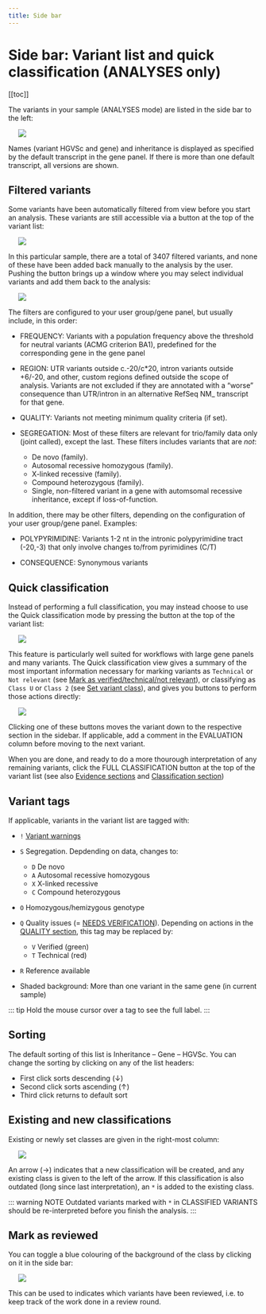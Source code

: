 ```yaml
---
title: Side bar
---
```


# Side bar: Variant list and quick classification (ANALYSES only)

[[toc]]

The variants in your sample (ANALYSES mode) are listed in the side bar to the left:

<div style="text-indent: 4%;"><img src="./img/sidebar.png"></div>

Names (variant HGVSc and gene) and inheritance is displayed as specified by the default transcript in the gene panel. If there is more than one default transcript, all versions are shown.

## Filtered variants

Some variants have been automatically filtered from view before you start an analysis. These variants are still accessible via a button at the top of the variant list: 

<div style="text-indent: 4%;"><img src="./img/filtered_btn.png"></div>

In this particular sample, there are a total of 3407 filtered variants, and none of these have been added back manually to the analysis by the user. Pushing the button brings up a window where you may select individual variants and add them back to the analysis:

<div style="text-indent: 4%;"><img src="./img/filtered.png"></div>

The filters are configured to your user group/gene panel, but usually include, in this order:

  - FREQUENCY: Variants with a population frequency above the threshold for neutral variants (ACMG criterion BA1), predefined for the corresponding gene in the gene panel

  - REGION: UTR variants outside c.-20/c\*20, intron variants outside +6/-20, and other, custom regions defined outside the scope of analysis. Variants are not excluded if they are annotated with a “worse” consequence than UTR/intron in an alternative RefSeq NM\_ transcript for that gene.

  - QUALITY: Variants not meeting minimum quality criteria (if set).

  - SEGREGATION: Most of these filters are relevant for trio/family data only (joint called), except the last. These filters includes variants that are *not*:
    
      - De novo (family).
      - Autosomal recessive homozygous (family).
      - X-linked recessive (family).
      - Compound heterozygous (family).
	  - Single, non-filtered variant in a gene with automsomal recessive inheritance, except if loss-of-function. 

In addition, there may be other filters, depending on the configuration of your user group/gene panel. Examples: 

  - POLYPYRIMIDINE: Variants 1-2 nt in the intronic polypyrimidine tract (-20,-3) that only involve changes to/from pyrimidines (C/T)
  
  - CONSEQUENCE: Synonymous variants

## Quick classification

Instead of performing a full classification, you may instead choose to use the Quick classification mode by pressing the button at the top of the variant list: 

<div style="text-indent: 4%;"><img src="./img/quick_classification_btn.png"></div>

This feature is particularly well suited for workflows with large gene panels and many variants. The Quick classification view gives a summary of the most important information necessary for marking variants as `Technical` or `Not relevant` (see [Mark as verified/technical/not relevant](/manual/evidence-sections.html#mark-as-verified-technical-not-relevant)), or classifying as `Class U` or `Class 2` (see [Set variant class](/manual/classification-section.html#set-variant-class)), and gives you buttons to perform those actions directly:

<div style="text-indent: 4%;"><img src="./img/quick_classification.png"></div>

Clicking one of these buttons moves the variant down to the respective section in the sidebar. If applicable, add a comment in the EVALUATION column before moving to the next variant. 

When you are done, and ready to do a more thourough interpretation of any remaining variants, click the FULL CLASSIFICATION button at the top of the variant list (see also [Evidence sections](/manual/evidence-sections.html) and [Classification section](/manual/classification-section.html))

## Variant tags

If applicable, variants in the variant list are tagged with:

  - `!` [Variant warnings](/manual/top-bar.html#variant-warnings)

  - `S` Segregation. Depdending on data, changes to:
    
      - `D` De novo
      - `A` Autosomal recessive homozygous
      - `X` X-linked recessive
      - `C` Compound heterozygous

  - `O` Homozygous/hemizygous genotype

  - `Q` Quality issues (= [NEEDS VERIFICATION](/manual/evidence-sections.html#quality-information)). Depending on actions in the [QUALITY section](/manual/evidence-sections.html#quality), this tag may be replaced by:
    
      - `V` Verified (green)
      - `T` Technical (red)

  - `R` Reference available

  - Shaded background: More than one variant in the same gene (in current sample)

::: tip
Hold the mouse cursor over a tag to see the full label.
:::

## Sorting

The default sorting of this list is Inheritance – Gene – HGVSc. You can change the sorting by clicking on any of the list headers:

  - First click sorts descending (↓)
  - Second click sorts ascending (↑)
  - Third click returns to default sort

## Existing and new classifications  

Existing or newly set classes are given in the right-most column: 

<div style="text-indent: 4%;"><img src="./img/classified_variants.png"></div>

An arrow (→) indicates that a new classification will be created, and any existing class is given to the left of the arrow. If this classification is also outdated (long since last interpretation), an `*` is added to the existing class.

::: warning NOTE
Outdated variants marked with `*` in CLASSIFIED VARIANTS should be re-interpreted before you finish the analysis.
:::

## Mark as reviewed

You can toggle a blue colouring of the background of the class by clicking on it in the side bar: 

<div style="text-indent: 4%;"><img src="./img/mark_reviewed.png"></div>

This can be used to indicates which variants have been reviewed, i.e. to keep track of the work done in a review round. 
